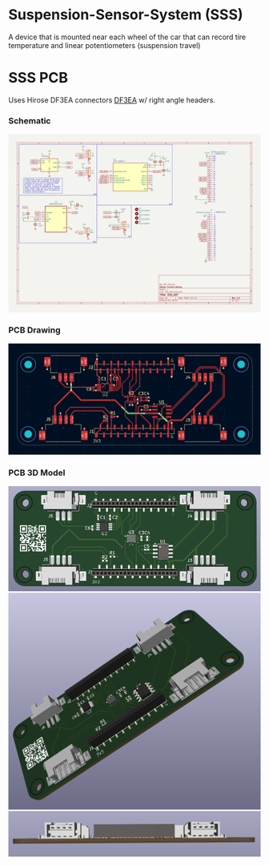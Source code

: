 # Suspension-Sensor-System (SSS)
A device that is mounted near each wheel of the car that can record tire temperature and linear potentiometers (suspension travel)

# SSS PCB
Uses Hirose DF3EA connectors [DF3EA](https://www.digikey.com/en/products/detail/hirose-electric-co-ltd/DF3EA-3P-2H(51)/6148621?utm_adgroup=General&utm_source=google&utm_medium=cpc&utm_campaign=PMax%20Shopping_Product_Zombie%20SKUs&utm_term=&utm_content=General&utm_id=go_cmp-17815035045_adg-_ad-__dev-c_ext-_prd-6148621_sig-Cj0KCQjw1Yy5BhD-ARIsAI0RbXbq7SBVNmAXCWU9K1fzl8auF7Nl_61zIEXugZVVEsHFKjp7xJIr2FsaAh0eEALw_wcB&gad_source=1&gclid=Cj0KCQjw1Yy5BhD-ARIsAI0RbXbq7SBVNmAXCWU9K1fzl8auF7Nl_61zIEXugZVVEsHFKjp7xJIr2FsaAh0eEALw_wcB) w/ right angle headers.

### Schematic
![ESP32 Hat Schematic](Images/SSS_HAT_Schematic.png)
### PCB Drawing
![EPS32 Hat PCB Drawing](Images/SSS_HAT_PCB_Drawing.png)
### PCB 3D Model
![ESP32 HAT PCB 3D Model](Images/SSS_HAT_PCB.png)
![ESP32 HAT PCB 3D Model](Images/SSS_HAT_PCB_1.png)
![ESP32 HAT PCB 3D Model](Images/SSS_HAT_PCB_2.png)
